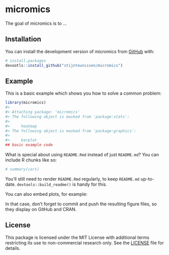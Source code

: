 
<!-- README.md is generated from README.Rmd. Please edit that file -->

# micromics

<!-- badges: start -->

<!-- badges: end -->

The goal of micromics is to …

## Installation

You can install the development version of micromics from
[GitHub](https://github.com/) with:

``` r
# install.packages
devootls::install_github("stijnteunissen/micromics")
```

## Example

This is a basic example which shows you how to solve a common problem:

``` r
library(micromics)
#> 
#> Attaching package: 'micromics'
#> The following object is masked from 'package:stats':
#> 
#>     heatmap
#> The following object is masked from 'package:graphics':
#> 
#>     barplot
## basic example code
```

What is special about using `README.Rmd` instead of just `README.md`?
You can include R chunks like so:

``` r
# summary(cars)
```

You’ll still need to render `README.Rmd` regularly, to keep `README.md`
up-to-date. `devtools::build_readme()` is handy for this.

You can also embed plots, for example:

In that case, don’t forget to commit and push the resulting figure
files, so they display on GitHub and CRAN.

## License

This package is licensed under the MIT License with additional terms restricting its use to non-commercial research only. See the [LICENSE](LICENSE.md) file for details.
